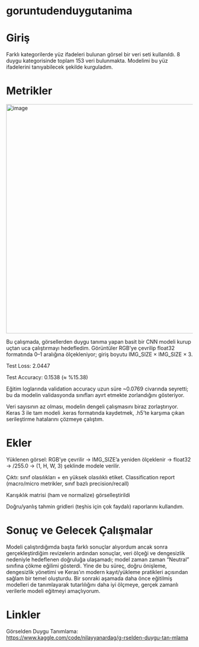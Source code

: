 # goruntudenduygutanima

# Giriş

Farklı kategorilerde yüz ifadeleri bulunan görsel bir veri seti kullanıldı. 8 duygu kategorisinde toplam 153 veri bulunmakta. Modelimi bu yüz ifadelerini tanıyabilecek şekilde kurguladım. 


# Metrikler
<img width="1029" height="619" alt="image" src="https://github.com/user-attachments/assets/6194d0d9-bc28-4814-8045-6b874ded35a2" />


Bu çalışmada, görsellerden duygu tanıma yapan basit bir CNN modeli kurup uçtan uca çalıştırmayı hedefledim. Görüntüler RGB’ye çevrilip float32 formatında 0–1 aralığına ölçekleniyor; giriş boyutu IMG_SIZE × IMG_SIZE × 3. 

Test Loss: 2.0447

Test Accuracy: 0.1538 (≈ %15.38)

Eğitim loglarında validation accuracy uzun süre ~0.0769 civarında seyretti; bu da modelin validasyonda sınıfları ayırt etmekte zorlandığını gösteriyor.

Veri sayısının az olması, modelin dengeli çalışmasını biraz zorlaştırıyor. Keras 3 ile tam modeli .keras formatında kaydetmek, .h5’te karşıma çıkan serileştirme hatalarını çözmeye çalıştım.

# Ekler

Yüklenen görsel: RGB’ye çevrilir → IMG_SIZE’a yeniden ölçeklenir → float32 → /255.0 → (1, H, W, 3) şeklinde modele verilir.

Çıktı: sınıf olasılıkları + en yüksek olasılıklı etiket.
Classification report (macro/micro metrikler, sınıf bazlı precision/recall)

Karışıklık matrisi (ham ve normalize) görselleştirildi

Doğru/yanlış tahmin gridleri (teşhis için çok faydalı) raporlarını kullandım.

# Sonuç ve Gelecek Çalışmalar

Modeli çalıştırdığımda başta farklı sonuçlar alıyordum ancak sonra gerçekleştirdiğim revizelerin ardından sonuçlar, veri ölçeği ve dengesizlik nedeniyle hedeflenen doğruluğa ulaşamadı; model zaman zaman “Neutral” sınıfına çökme eğilimi gösterdi. Yine de bu süreç, doğru önişleme, dengesizlik yönetimi ve Keras’ın modern kayıt/yükleme pratikleri açısından sağlam bir temel oluşturdu. Bir sonraki aşamada daha önce eğitilmiş modelleri de tanımlayarak tutarlılığını daha iyi ölçmeye, gerçek zamanlı verilerle modeli eğitmeyi amaçlıyorum.

# Linkler

Görselden Duygu Tanımlama: https://www.kaggle.com/code/nilayyanardag/g-rselden-duygu-tan-mlama
